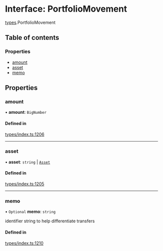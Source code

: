 # Interface: PortfolioMovement

[types](../wiki/types).PortfolioMovement

## Table of contents

### Properties

- [amount](../wiki/types.PortfolioMovement#amount)
- [asset](../wiki/types.PortfolioMovement#asset)
- [memo](../wiki/types.PortfolioMovement#memo)

## Properties

### amount

• **amount**: `BigNumber`

#### Defined in

[types/index.ts:1206](https://github.com/PolymathNetwork/polymesh-sdk/blob/49113a20/src/types/index.ts#L1206)

___

### asset

• **asset**: `string` \| [`Asset`](../wiki/api.entities.Asset.Asset)

#### Defined in

[types/index.ts:1205](https://github.com/PolymathNetwork/polymesh-sdk/blob/49113a20/src/types/index.ts#L1205)

___

### memo

• `Optional` **memo**: `string`

identifier string to help differentiate transfers

#### Defined in

[types/index.ts:1210](https://github.com/PolymathNetwork/polymesh-sdk/blob/49113a20/src/types/index.ts#L1210)
